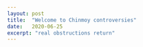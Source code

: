 ```yaml
---
layout: post
title:  "Welcome to Chinmoy controversies"
date:   2020-06-25
excerpt: "real obstructions return"
---
```

